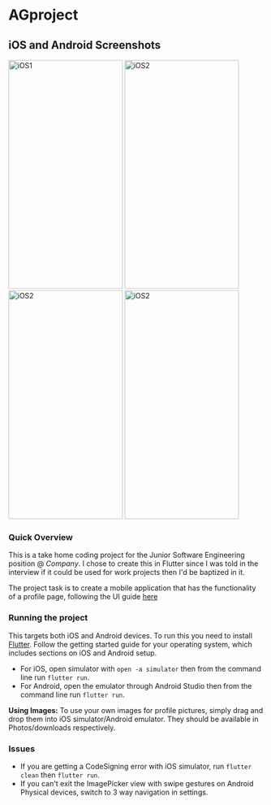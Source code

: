 # AGproject

## iOS and Android Screenshots

<div>
<img src="https://draftbucket.s3.us-east-2.amazonaws.com/frodo_nopic.png" alt="iOS1" width="225" height="450"/>
<img src="https://draftbucket.s3.us-east-2.amazonaws.com/frodo_withpic.png" alt="iOS2" width="225" height="450"/>
<img src="https://draftbucket.s3.us-east-2.amazonaws.com/androidAG.png" alt="iOS2" width="225" height="450"/>
<img src="https://draftbucket.s3.us-east-2.amazonaws.com/androidImageCropperAG.png" alt="iOS2" width="225" height="450"/></div>

### Quick Overview

This is a take home coding project for the Junior Software Engineering position @ _Company_.
I chose to create this in Flutter since I was told in the interview if it could be used for work projects then I'd be baptized in it.

The project task is to create a mobile application that has the functionality of a profile page, following the UI guide [here](https://xd.adobe.com/view/58778ee1-0bc4-40d9-55fb-cea5b22ab1c8-2e46/)

### Running the project

This targets both iOS and Android devices. To run this you need to install [Flutter](https://flutter.dev/docs/get-started/install). Follow the getting started guide for your operating system, which includes sections on iOS and Android setup.

- For iOS, open simulator with `open -a simulator` then from the command line run `flutter run`.
- For Android, open the emulator through Android Studio then from the command line run `flutter run`.

**Using Images:** To use your own images for profile pictures, simply drag and drop them into iOS simulator/Android emulator. They should be available in Photos/downloads respectively.

### Issues

- If you are getting a CodeSigning error with iOS simulator, run `flutter clean` then `flutter run`.
- If you can't exit the ImagePicker view with swipe gestures on Android Physical devices, switch to 3 way navigation in settings.
